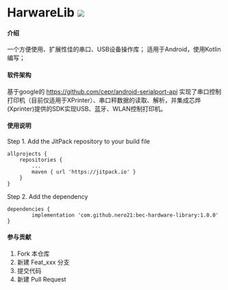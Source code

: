 # HarwareLib  [![](https://jitpack.io/v/nero21/bec-hardware-library.svg)](https://jitpack.io/#nero21/bec-hardware-library)

#### 介绍
一个方便使用、扩展性佳的串口、USB设备操作库；
适用于Android，使用Kotlin编写；

#### 软件架构
基于google的 https://github.com/cepr/android-serialport-api 实现了串口控制打印机（目前仅适用于XPrinter）、串口秤数据的读取、解析，并集成芯烨(Xprinter)提供的SDK实现USB、蓝牙、WLAN控制打印机。

#### 使用说明 

Step 1. Add the JitPack repository to your build file

	allprojects {
		repositories {
			...
			maven { url 'https://jitpack.io' }
		}
	}
  
Step 2. Add the dependency 
  
	dependencies {
	        implementation 'com.github.nero21:bec-hardware-library:1.0.0'
	}

#### 参与贡献

1. Fork 本仓库
2. 新建 Feat_xxx 分支
3. 提交代码
4. 新建 Pull Request
